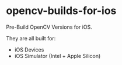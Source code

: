 # opencv-builds-for-ios

Pre-Build OpenCV Versions for iOS.

They are all built for:
- iOS Devices
- iOS Simulator (Intel + Apple Silicon)
